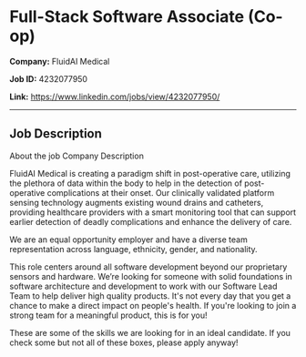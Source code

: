 # Full-Stack Software Associate (Co-op)

**Company:** FluidAI Medical

**Job ID:** 4232077950

**Link:** https://www.linkedin.com/jobs/view/4232077950/

---

## Job Description

About the job
Company Description

FluidAI Medical is creating a paradigm shift in post-operative care, utilizing the plethora of data within the body to help in the detection of post-operative complications at their onset. Our clinically validated platform sensing technology augments existing wound drains and catheters, providing healthcare providers with a smart monitoring tool that can support earlier detection of deadly complications and enhance the delivery of care.

We are an equal opportunity employer and have a diverse team representation across language, ethnicity, gender, and nationality.







This role centers around all software development beyond our proprietary sensors and hardware. We’re looking for someone with solid foundations in software architecture and development to work with our Software Lead Team to help deliver high quality products. It's not every day that you get a chance to make a direct impact on people's health. If you're looking to join a strong team for a meaningful product, this is for you!









These are some of the skills we are looking for in an ideal candidate. If you check some but not all of these boxes, please apply anyway!
